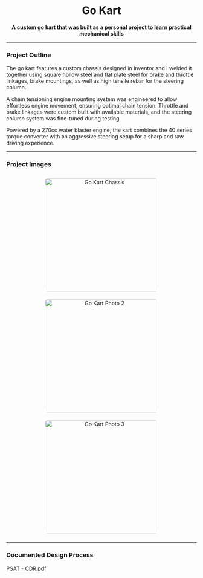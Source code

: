 <h1 align="center">Go Kart</h1>

<p align="center">
  <strong>A custom go kart that was built as a personal project to learn practical mechanical skills</strong>
</p>

---

### Project Outline

The go kart features a custom chassis designed in Inventor and I welded it together using square hollow steel and flat plate steel for brake and throttle linkages, brake mountings, as well as high tensile rebar for the steering column.  

A chain tensioning engine mounting system was engineered to allow effortless engine movement, ensuring optimal chain tension. Throttle and brake linkages were custom built with available materials, and the steering column system was fine-tuned during testing.  

Powered by a 270cc water blaster engine, the kart combines the 40 series torque converter with an aggressive steering setup for a sharp and raw driving experience.

---

### Project Images

<p align="center">
  <img src="" width="300" style="border-radius: 8px; margin: 10px;" alt="Go Kart Chassis" />
  <img src="" width="300" style="border-radius: 8px; margin: 10px;" alt="Go Kart Photo 2" />
  <img src="" width="300" style="border-radius: 8px; margin: 10px;" alt="Go Kart Photo 3" />
</p>

---

### Documented Design Process
[PSAT - CDR.pdf](https://github.com/user-attachments/files/21449196/PSAT.-.CDR.pdf)


